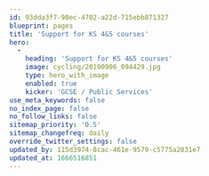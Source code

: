 ```yaml
---
id: 93dda3f7-90ec-4702-a22d-715ebb871327
blueprint: pages
title: 'Support for KS 4&5 courses'
hero:
  -
    heading: 'Support for KS 4&5 courses'
    image: cycling/20190906_094429.jpg
    type: hero_with_image
    enabled: true
    kicker: 'GCSE / Public Services'
use_meta_keywords: false
no_index_page: false
no_follow_links: false
sitemap_priority: '0.5'
sitemap_changefreq: daily
override_twitter_settings: false
updated_by: 115d3974-8cac-461e-9579-c5775a2031e7
updated_at: 1666516851
---
```

